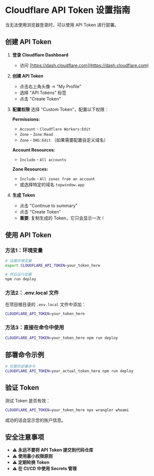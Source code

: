 # Cloudflare API Token 设置指南

当无法使用浏览器登录时，可以使用 API Token 进行部署。

## 创建 API Token

1. **登录 Cloudflare Dashboard**
   - 访问 [https://dash.cloudflare.com](https://dash.cloudflare.com)

2. **创建 API Token**
   - 点击右上角头像 → "My Profile"
   - 选择 "API Tokens" 标签
   - 点击 "Create Token"

3. **配置权限**
   选择 "Custom Token"，配置以下权限：
   
   **Permissions:**
   - `Account` - `Cloudflare Workers:Edit`
   - `Zone` - `Zone:Read`
   - `Zone` - `DNS:Edit` （如果需要配置自定义域名）

   **Account Resources:**
   - `Include` - `All accounts`

   **Zone Resources:**
   - `Include` - `All zones from an account` 
   - 或选择特定的域名 `topwindow.app`

4. **生成 Token**
   - 点击 "Continue to summary"
   - 点击 "Create Token"
   - **重要**: 复制生成的 Token，它只会显示一次！

## 使用 API Token

### 方法1：环境变量

```bash
# 设置环境变量
export CLOUDFLARE_API_TOKEN=your_token_here

# 然后运行部署
npm run deploy
```

### 方法2：.env.local 文件

在项目根目录的 `.env.local` 文件中添加：

```bash
CLOUDFLARE_API_TOKEN=your_token_here
```

### 方法3：直接在命令中使用

```bash
CLOUDFLARE_API_TOKEN=your_token_here npm run deploy
```

## 部署命令示例

```bash
# 完整的部署命令
CLOUDFLARE_API_TOKEN=your_actual_token_here npm run deploy
```

## 验证 Token

测试 Token 是否有效：

```bash
CLOUDFLARE_API_TOKEN=your_token_here npx wrangler whoami
```

成功的话会显示您的账户信息。

## 安全注意事项

- ⚠️ **永远不要将 API Token 提交到代码仓库**
- ⚠️ **使用最小权限原则**
- ⚠️ **定期轮换 Token**
- ⚠️ **在 CI/CD 中使用 Secrets 管理**